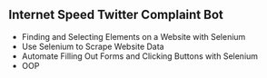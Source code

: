 ## Internet Speed Twitter Complaint Bot

- Finding and Selecting Elements on a Website with Selenium
- Use Selenium to Scrape Website Data
- Automate Filling Out Forms and Clicking Buttons with Selenium
- OOP
